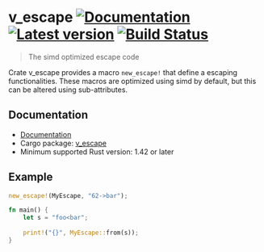 # v_escape [![Documentation](https://docs.rs/v_escape/badge.svg)](https://docs.rs/v_escape/) [![Latest version](https://img.shields.io/crates/v/v_escape.svg)](https://crates.io/crates/v_escape) [![Build Status](https://travis-ci.org/botika/v_escape.svg?branch=master)](https://travis-ci.org/botika/v_escape)
> The simd optimized escape code

Crate v_escape provides a macro `new_escape!` that define a escaping functionalities. 
These macros are optimized using simd by default, but this can be altered using sub-attributes.

## Documentation

* [Documentation](https://docs.rs/v_escape)
* Cargo package: [v_escape](https://crates.io/crates/v_escape)
* Minimum supported Rust version: 1.42 or later

## Example
```rust
new_escape!(MyEscape, "62->bar");

fn main() {
    let s = "foo<bar";
    
    print!("{}", MyEscape::from(s));
}
```
